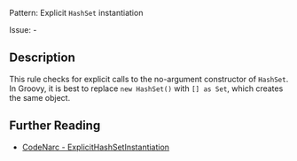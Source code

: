 Pattern: Explicit `HashSet` instantiation

Issue: -

## Description

This rule checks for explicit calls to the no-argument constructor of `HashSet`. In Groovy, it is best to replace `new HashSet()` with `[] as Set`, which creates the same object.

## Further Reading

* [CodeNarc - ExplicitHashSetInstantiation](https://codenarc.github.io/CodeNarc/codenarc-rules-groovyism.html#explicithashsetinstantiation-rule)
